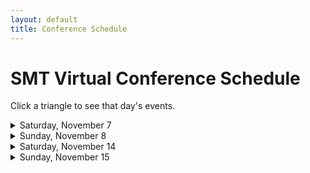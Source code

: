 ```yaml
---
layout: default
title: Conference Schedule
---
```


<h1>SMT Virtual Conference Schedule</h1>

Click a triangle to see that day's events.

<details>

<summary markdown="span">
Saturday, November 7
</summary>

<h2>9:00–9:45 CST</h2>
<p class="non-session"><a href="">Morning Meditation</a><span class="room"> (AMS Platform)</span></p>

<h2>10:00–10:50 CST</h2>
{% include session-short.html session="chinese-music-theory" %}
{% include session-short.html session="forces-energy-balance" %}
{% include session-short.html session="meter-and-time" %}
{% include session-short.html session="work-family-ig" %}

<h2>11:00-11:50 CST</h2>
{% include session-short.html session="fraught-intersections" %}
{% include session-short.html session="mahler" %}
{% include session-short.html session="post-1945-ig" %}
{% include session-short.html session="early-music-ig" %}

<h2>12:00–12:50 CST</h2>
{% include session-short.html session="contrapuntal-innovations" %}
{% include session-short.html session="gesture-and-transformation" %}
{% include session-short.html session="form-poster" %}
{% include session-short.html session="music-cognition-ig" %}


<h2>1:00–1:50 CST</h2>
{% include session-short.html session="on-rotational-form" %}
{% include session-short.html session="musical-experience-in-time-and-space" %}
{% include session-short.html session="music-pedagogy-ig" %}
{% include session-short.html session="russian-music-theory-ig" %}

<h2>2:00–3:00 CST</h2>
{% include session-short.html session="analysis-of-music-for-dancing" %}
{% include session-short.html session="rediscovering-opera" %}
{% include session-short.html session="karpinskis-aural-skills-acquisition" %}
{% include session-short.html session="improvisation-ig" %}

<h2>2:30–4:00 CST</h2>
<p class="non-session"><a href="">Welcome Break and Coffee Reception</a><span class="room">(AMS Platform)</span>
</p>

<h2>3:00–5:00 CST</h2>
<p class="non-session"><a href="">Exhibit Hall Open Hours</a><span class="room">(AMS Platform)</span></p>

<h2>3:30–5:30 CST</h2>
{% include session-short.html session="graduate-student-workshop-gawboy" %}
{% include session-short.html session="graduate-student-workshop-murphy" %}

<h2>4:30–5:30 CST</h2>
<p class="non-session"><a href="">SMT Executive Board Meet and Great</a><span class="room"> (Remo)</span></p>

<h2>6:00–7:30 CST</h2>
<p class="non-session"><a href="">Listen and Unwind</a><span class="room"> (AMS Platform)</span></p>
</details>
<details>
<summary>
Sunday, November 8
</summary>

<h2>9:00–9:45 CST</h2>
<p class="non-session"><a href="">Morning Meditation</a><span class="room"> (AMS Platform)</span></p>

<h2>10:00–10:50 CST</h2>
{% include session-short.html session="microrhythm-and-displacement" %}
{% include session-short.html session="history-of-theory" %}
{% include session-short.html session="transformational-and-serial-techniques-poster" %}

<h2>10:00–11:50 CST</h2>
{% include session-short.html session="analysis-of-world-music-ig" %}


<h2>11:00-11:50 CST</h2>
{% include session-short.html session="salvatore-sciarrinos-novel-forms" %}
{% include session-short.html session="schubert-and-chopin" %}
{% include session-short.html session="schemas-frames-paradigms-poster" %}

<h2>11:00-12:30 CST</h2>
{% include session-short.html session="histories-of-music-pedagogy" %}

<h2>12:00–12:50 CST</h2>
{% include session-short.html session="gender-disability-politics-popular-music" %}
{% include session-short.html session="voice-leading-spaces-and-transformation" %}
{% include session-short.html session="jazz-ig" %}
{% include session-short.html session="autographs-ig" %}

<h2>12:00–1:30 CST</h2>
<p class="non-session"><a href="">Committee on Race and Ethnicity Travel Grant Luncheon</a><span class="room"> (Remo)</span>
</p>

<h2>1:00–1:50 CST</h2>
{% include session-short.html session="period-and-cyclic-form-in-the-nineteenth-century" %}
{% include session-short.html session="rethinking-what-counts-in-serial-music" %}
{% include session-short.html session="dance-and-movement-ig" %}
{% include session-short.html session="history-of-theory-ig" %}

<h2>2:00–3:00 CST</h2>
{% include session-short.html session="theorists-talk-sex-in-musicals" %}
{% include session-short.html session="new-perspectives-on-referents-in-analyses-of-improvisation" %}
{% include session-short.html session="music-and-philosophy-ig" %}

<h2>2:00–3:15 CST</h2>
{% include session-short.html session="stories-from-the-frontlines" %}

<h2>3:00–4:00 CST</h2>
<p class="non-session"><a href="">Brown Bag Luncheon</a><span class="room"> (Remo)</span></p>

<h2>3:00–4:50 CST</h2>
<p class="non-session"><a href="">Coffee Break</a><span class="room">(AMS Platform)</span></p>

<h2>3:00–5:00 CST</h2>
<p class="non-session"><a href="">Exhibit Hall Open Hours</a><span class="room">(AMS Platform)</span></p>

<h2>3:00–5:30 CST</h2>
<p class="non-session"><a href="/graduate-fair">Graduate School Fair</a><span class="room"></span>
</p>

<h2>5:00–6:30 CST</h2>
{% include session-short.html session="music-interculturality-scopes-methods-approaches" %}

<h2>6:00–7:30 CST</h2>
<p class="non-session"><a href="">Listen and Unwind</a><span class="room">(AMS Platform)</span>
</p>

<h2>6:00–8:00 CST</h2>
{% include session-short.html session="mediating-the-cold-war" %}
</details>
<details>
<summary>
Saturday, November 14
</summary>

<h2>9:00–9:45 CST</h2>
<p class="non-session"><a href="">Morning Meditation</a><span class="room">(AMS Platform)</span>
</p>

<h2>10:00–10:50 CST</h2>

{% include session-short.html session="joni-mitchell" %}
{% include session-short.html session="brahms-and-beethoven" %}
{% include session-short.html session="pedagogy-and-cognition-poster" %}
{% include session-short.html session="queer-resource-group" %}

<h2>10:00–11:30 CST</h2>
{% include session-short.html session="black-lives-matter-in-music" %}

<h2>11:00-11:50 CST</h2>
{% include session-short.html session="unsettling-encounters" %}
{% include session-short.html session="scripts-schemas-prototypes" %}
{% include session-short.html session="popular-music-ig" %}
{% include session-short.html session="music-and-disability-ig" %}


<h2>12:00–12:50 CST</h2>
{% include session-short.html session="gesture-the-mimetic-hypothesis-musical-feels" %}
{% include session-short.html session="sonata-problems" %}
{% include session-short.html session="popular-and-video-game-music-poster" %}
{% include session-short.html session="music-and-psychoanalysis-ig" %}

<h2>12:00–1:30 CST</h2>
{% include session-short.html session="fostering-decoloniality" %}

<h2>1:00–1:50 CST</h2>
{% include session-short.html session="analyzing-recordings" %}
{% include session-short.html session="redefining-drama" %}

<h2>1:00–2:15 CST</h2>
{% include session-short.html session="who-is-allowed-to-be-a-genius" %}

<h2>2:30–4:00 CST</h2>
{% include session-short.html session="plenary" %}

<h2>3:00–4:50 CST</h2>
<p class="non-session"><a href="">Coffee Break</a><span class="room">(AMS Platform)</span></p>

<h2>3:00–5:00 CST</h2>
<p class="non-session"><a href="">Exhibit Hall Open Hours</a>(AMS Platform)</p>

<h2>4:00–4:50 CST</h2>
{% include session-short.html session="meaningless-excitement-and-smooth-atonal-sound" %}

<h2>6:00–7:30 CST</h2>
{% include session-short.html session="modulations-and-intersections-disability-and-the-uncritical-role-of-music" %}

<h2>6:00–7:30 CST</h2>
<p class="non-session"><a href="">Listen and Unwind</a><span class="room">(AMS Platform)</span>
</p>
</details>
<details>
<summary>
Sunday, November 15
</summary>

<h2>9:00–9:45 CST</h2>
<p class="non-session"><a href="">Morning Meditation</a><span class="room">(AMS Platform)</span>
</p>

<h2>10:00–10:50 CST</h2>
{% include session-short.html session="new-directions-in-topic-theory" %}
{% include session-short.html session="apropos-wagner-and-strauss" %}
{% include session-short.html session="mathematics-of-music-ig" %}

<h2>10:00–11:15 CST</h2>
{% include session-short.html session="provincializing-music-theory" %}

<h2>11:00-11:50 CST</h2>
{% include session-short.html session="timbre" %}
{% include session-short.html session="balanchine" %}

<h2>11:30-12:45 CST</h2>
{% include session-short.html session="using-open-educational-resources" %}

<h2>12:00–12:50 CST</h2>
{% include session-short.html session="postwar-transformations-of-the-american-common-stock" %}
{% include session-short.html session="reconsidering-schenker-and-hierarchy" %}

<h2>1:00–1:50 CST</h2>
{% include session-short.html session="tempo-rhythm-grove-in-metal" %}
{% include session-short.html session="clara-and-robert-schumann" %}
{% include session-short.html session="music-informatics-ig" %}

<h2>1:00–2:15 CST</h2>
{% include session-short.html session="ethics-in-peer-review" %}

<h2>2:00–3:30 CST</h2>
{% include session-short.html session="the-sound-object-and-music-media" %}

<h2>2:30–3:00 CST</h2>
{% include session-short.html session="smt-business-meeting" %}

<h2>3:00–3:15 CST</h2>
{% include session-short.html session="awards" %}

<h2>3:00–4:50 CST</h2>
<p class="non-session"><a href="">Coffee Break</a></p>

<h2>3:00–5:00 CST</h2>
<p class="non-session"><a href="">Exhibit Hall Open</a></p>

<h2>5:00–5:50 CST</h2>
{% include session-short.html session="substantial-similarity-and-the-role-of-forensic-musicology" %}

<h2>6:00–8:00 CST</h2>
<p class="non-session"><a href="">Listen and Unwind</a><span class="room">(AMS Platform)</span>
</p>

<h2>6:00–8:30 CST</h2>
{% include session-short.html session="pedagogy-for-the-public" %}
</details>





